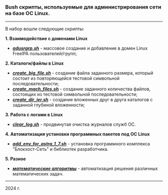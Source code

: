### Bush скрипты, используемые для администрирования сети на базе ОС Linux.

---

В набор вошли следующие скрипты:

**1. Взаимодействие с доменами Linux**

- [**_adusrgrp.sh_**](./freeIPA//ad_user_group/README.md) - массовое создание и добавление в домен Linux FreeIPA пользователей/групп;

**2. Каталоги/файлы в Linux**

- [**_create_big_file.sh_**](./file_processing/create_big_file/README.md) - создание файла заданного размера, который состоит из повторяющейся тестовой символьной последовательности;
- [**_create_mach_files.sh_**](./file_processing/create_mach_files/README.md) - создание заданного количества файлов, состоящих из тестовой символьной последовательности;
- [**_create_dir_ier.sh_**](./file_processing/create_dir_ier/README.md) - создание вложенных друг в друга каталогов с заданной глубиной вложенности;

**3. Работа с логами в Linux**

- [**_clear_log.sh_**](./logs_processing/clear_logs/README.md) - продвинутая очистка журналов служб ОС.

**4. Автоматизация установки программных пакетов под ОС Linux**

- [**_add_env_for_astra_1_7.sh_**](./inst_service/add_env_for_astra_1_7/README.md) - установка программного комплекса "Блокхост-Сеть" и библиотек разработчика.

**5. Разное**

- [**_математические алгоритмы_**](/algoritms/README.md) - автоматизация решения различных математических задач.

---

2024 г.
